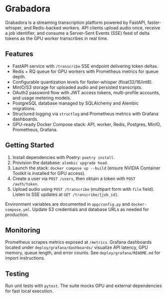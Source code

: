# Grabadora

Grabadora is a streaming transcription platform powered by FastAPI, faster-whisper, and Redis-backed workers. API clients upload audio once, receive a job identifier, and consume a Server-Sent Events (SSE) feed of delta tokens as the GPU worker transcribes in real time.

## Features
- FastAPI service with `/transcribe` SSE endpoint delivering token deltas.
- Redis + RQ queue for GPU workers with Prometheus metrics for queue depth.
- Configurable quantization levels for faster-whisper (float32/16/int8).
- MinIO/S3 storage for uploaded audio and persisted transcripts.
- OAuth2 password flow with JWT access tokens, multi-profile accounts, and usage metering models.
- PostgreSQL database managed by SQLAlchemy and Alembic migrations.
- Structured logging via `structlog` and Prometheus metrics with Grafana dashboards.
- GPU-ready Docker Compose stack: API, worker, Redis, Postgres, MinIO, Prometheus, Grafana.

## Getting Started
1. Install dependencies with Poetry: `poetry install`.
2. Provision the database: `alembic upgrade head`.
3. Launch the stack: `docker compose up --build` (ensure NVIDIA Container Toolkit is installed for GPU access).
4. Create a user via `POST /users`, then obtain a token with `POST /auth/token`.
5. Upload audio using `POST /transcribe` (multipart form with `file` field). Listen to SSE updates at `GET /transcribe/{job_id}`.

Environment variables are documented in `app/config.py` and `docker-compose.yml`. Update S3 credentials and database URLs as needed for production.

## Monitoring
Prometheus scrapes metrics exposed at `/metrics`. Grafana dashboards located under `deploy/grafana/dashboards/` visualize API latency, GPU memory, queue length, and error counts. See `deploy/grafana/README.md` for import instructions.

## Testing
Run unit tests with `pytest`. The suite mocks GPU and external dependencies for fast local execution.
